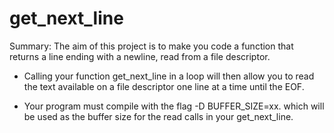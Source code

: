 # get_next_line

Summary: The aim of this project is to make you code a function that returns a line ending with a newline, read from a file descriptor.

- Calling your function get_next_line in a loop will then allow you to read the text available on a file descriptor one line at a time until the EOF.

- Your program must compile with the flag -D BUFFER_SIZE=xx. which will be used as the buffer size for the read calls in your get_next_line.

